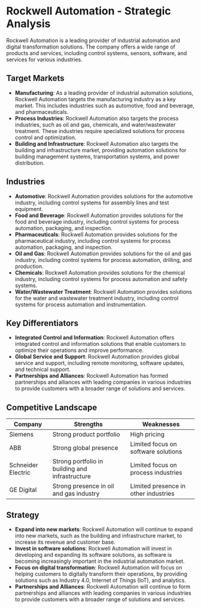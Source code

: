 # Rockwell Automation - Strategic Analysis

Rockwell Automation is a leading provider of industrial automation and digital transformation solutions. The company offers a wide range of products and services, including control systems, sensors, software, and services for various industries.

## Target Markets

* **Manufacturing**: As a leading provider of industrial automation solutions, Rockwell Automation targets the manufacturing industry as a key market. This includes industries such as automotive, food and beverage, and pharmaceuticals.
* **Process Industries**: Rockwell Automation also targets the process industries, such as oil and gas, chemicals, and water/wastewater treatment. These industries require specialized solutions for process control and optimization.
* **Building and Infrastructure**: Rockwell Automation also targets the building and infrastructure market, providing automation solutions for building management systems, transportation systems, and power distribution.

## Industries

* **Automotive**: Rockwell Automation provides solutions for the automotive industry, including control systems for assembly lines and test equipment.
* **Food and Beverage**: Rockwell Automation provides solutions for the food and beverage industry, including control systems for process automation, packaging, and inspection.
* **Pharmaceuticals**: Rockwell Automation provides solutions for the pharmaceutical industry, including control systems for process automation, packaging, and inspection.
* **Oil and Gas**: Rockwell Automation provides solutions for the oil and gas industry, including control systems for process automation, drilling, and production.
* **Chemicals**: Rockwell Automation provides solutions for the chemical industry, including control systems for process automation and safety systems.
* **Water/Wastewater Treatment**: Rockwell Automation provides solutions for the water and wastewater treatment industry, including control systems for process automation and instrumentation.

## Key Differentiators

* **Integrated Control and Information**: Rockwell Automation offers integrated control and information solutions that enable customers to optimize their operations and improve performance.
* **Global Service and Support**: Rockwell Automation provides global service and support, including remote monitoring, software updates, and technical support.
* **Partnerships and Alliances**: Rockwell Automation has formed partnerships and alliances with leading companies in various industries to provide customers with a broader range of solutions and services.

## Competitive Landscape

| Company | Strengths | Weaknesses |
| --- | --- | --- |
| Siemens | Strong product portfolio | High pricing |
| ABB | Strong global presence | Limited focus on software solutions |
| Schneider Electric | Strong portfolio in building and infrastructure | Limited focus on process industries |
| GE Digital | Strong presence in oil and gas industry | Limited presence in other industries |

## Strategy

* **Expand into new markets**: Rockwell Automation will continue to expand into new markets, such as the building and infrastructure market, to increase its revenue and customer base.
* **Invest in software solutions**: Rockwell Automation will invest in developing and expanding its software solutions, as software is becoming increasingly important in the industrial automation market.
* **Focus on digital transformation**: Rockwell Automation will focus on helping customers to digitally transform their operations, by providing solutions such as Industry 4.0, Internet of Things (IoT), and analytics.
* **Partnerships and Alliances**: Rockwell Automation will continue to form partnerships and alliances with leading companies in various industries to provide customers with a broader range of solutions and services.
